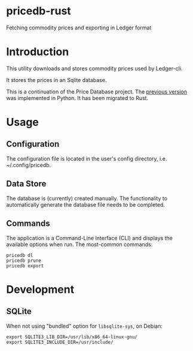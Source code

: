 # pricedb-rust
Fetching commodity prices and exporting in Ledger format

# Introduction

This utility downloads and stores commodity prices used by Ledger-cli.

It stores the prices in an Sqlite database.

This is a continuation of the Price Database project. The [previous version](https://gitlab.com/alensiljak/price-database) was implemented in Python. It has been migrated to Rust.

# Usage

## Configuration

The configuration file is located in the user's config directory, i.e. ~/.config/pricedb.

## Data Store

The database is (currently) created manually. The functionality to automatically generate the database file needs to be completed.

## Commands

The application is a Command-Line Interface (CLI) and displays the available options when run.
The most-common commands:

```shell
pricedb dl
pricedb prune
pricedb export
```

# Development

## SQLite

When not using "bundled" option for `libsqlite-sys`, on Debian:
```shell
export SQLITE3_LIB_DIR=/usr/lib/x86_64-linux-gnu/
export SQLITE3_INCLUDE_DIR=/usr/include/
```
